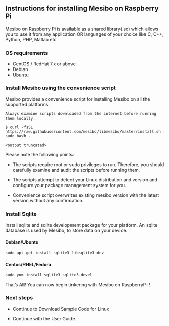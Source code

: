 
## Instructions for installing Mesibo on Raspberry Pi


Mesibo on Raspberry Pi is available as a shared library(.so) which allows you to use it from any application OR languages of your choice like C, C++, Python, PHP, Matlab etc.

### OS requirements
- CentOS / RedHat 7.x or above
- Debian
- Ubuntu

### Install Mesibo using the convenience script

Mesibo provides a convenience script for installing Mesibo on all the supported platforms.
```
Always examine scripts downloaded from the internet before running them locally.
```

```
$ curl -fsSL https://raw.githubusercontent.com/mesibo/libmesibo/master/install.sh | sudo bash -

<output truncated>

```
Please note the following points:

- The scripts require root or sudo privileges to run. Therefore, you should carefully examine and audit the scripts before running them.

- The scripts attempt to detect your Linux distribution and version and configure your package management system for you.

- Convenience script overwrites existing mesibo version with the latest version without any confirmation.



### Install Sqlite 

Install sqlite and sqlite development package for your platform. An sqlite database is used by Mesibo, to store data on your device.

#### Debian/Ubuntu
```
sudo apt-get install sqlite3 libsqlite3-dev
```
#### Centos/RHEL/Fedora
```
sudo yum install sqlite3 sqlite3-devel
```

That’s All!
You can now begin tinkering with Mesibo on RaspberryPi !


### Next steps

- Continue to Download Sample Code for Linux

- Continue with the User Guide.

